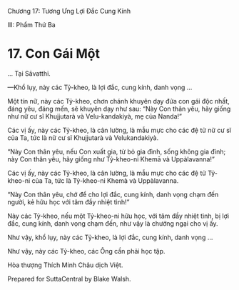  

Chương 17: Tương Ưng Lợi Ðắc Cung Kính

III: Phẩm Thứ Ba

# 17\. Con Gái Một

… Tại Sāvatthi.

—Khổ lụy, này các Tỷ-kheo, là lợi đắc, cung kính, danh vọng …

Một tín nữ, này các Tỷ-kheo, chơn chánh khuyên dạy đứa con gái độc nhất, đáng yêu, đáng mến, sẽ khuyên dạy như sau: “Này Con thân yêu, hãy giống như nữ cư sĩ Khujjutarà và Velu-kandakiyà, mẹ của Nanda!”

Các vị ấy, này các Tỷ-kheo, là cân lường, là mẫu mực cho các đệ tử nữ cư sĩ của Ta, tức là nữ cư sĩ Khujjutarà và Velukandakiyà.

“Này Con thân yêu, nếu Con xuất gia, từ bỏ gia đình, sống không gia đình; này Con thân yêu, hãy giống như Tỷ-kheo-ni Khemā và Uppàlavanna!”

Các vị ấy, này các Tỷ-kheo, là cân lường, là mẫu mực cho các đệ tử Tỷ-kheo-ni của Ta, tức là Tỷ-kheo-ni Khemà và Uppàlavanna.

“Này Con thân yêu, chớ để cho lợi đắc, cung kính, danh vọng chạm đến người, kẻ hữu học với tâm đầy nhiệt tình!”

Này các Tỷ-kheo, nếu một Tỷ-kheo-ni hữu học, với tâm đầy nhiệt tình, bị lợi đắc, cung kính, danh vọng chạm đến, như vậy là chướng ngại cho vị ấy.

Như vậy, khổ lụy, này các Tỷ-kheo, là lợi đắc, cung kính, danh vọng …

Như vậy, này các Tỷ-kheo, các Ông cần phải học tập.

Hòa thượng Thích Minh Châu dịch Việt.

Prepared for SuttaCentral by Blake Walsh.